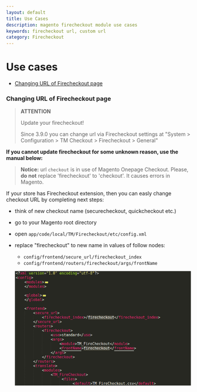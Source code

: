 ```yaml
---
layout: default
title: Use Cases
description: magento firecheckout module use cases
keywords: firecheckout url, custom url
category: Firecheckout
---
```


# Use cases

 -  [Changing URL of Firecheckout page](#changing-url-of-firecheckout-page)

### Changing URL of Firecheckout page

> **ATTENTION**
>
> Update your firecheckout!
>
> Since 3.9.0 you can change url via Firecheckout settings at
> "System > Configuration > TM Checkout > Firecheckout > General"

**If you cannot update firecheckout for some unknown reason, use the manual below:**

> **Notice:** url `checkout` is in use of Magento Onepage Checkout. Please,
> **do not** replace 'firecheckout' to 'checkout'. It causes errors in
> Magento.

If your store has Firecheckout extension, then you can easly change checkout
URL by completing next steps:

 -  think of new checkout name (securecheckout, quickcheckout etc.)
 -  go to your Magento root directory
 -  open `app/code/local/TM/Firecheckout/etc/config.xml`
 -  replace "firecheckout" to new name in values of follow nodes:
    - `config/frontend/secure_url/firecheckout_index`
    - `config/frontend/routers/firecheckout/args/frontName`

    ![Change firecheckout url](/images/m1/firecheckout/use-cases/change-name.png)
